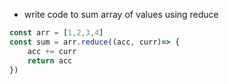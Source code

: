 - write code to sum array of values using reduce
```js
const arr = [1,2,3,4]
const sum = arr.reduce((acc, curr)=> {
    acc += curr
    return acc
})
```
